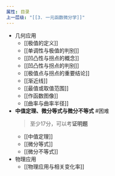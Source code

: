 ```yaml
---
属性: 目录
上一层级: "[[3. 一元函数微分学]]"
---
```


- 几何应用
	- [[极值的定义]]
	- [[单调性与极值的判别]]
	- [[凹凸性与拐点的概念]]
	- [[凹凸性与拐点的判别]]
	- [[极值点与拐点的重要结论]]
	- [[渐近线]]
	- [[最值或取值范围]]
	- [[作函数图像]]
	- [[曲率与曲率半径]]
- **中值定理、微分等式与微分不等式** #困难 
	> 至少17分，可以考**证明题**
	- [[中值定理]]
	- [[微分等式]]
	- [[微分不等式]]
- 物理应用
	- [[物理应用与相关变化率]]